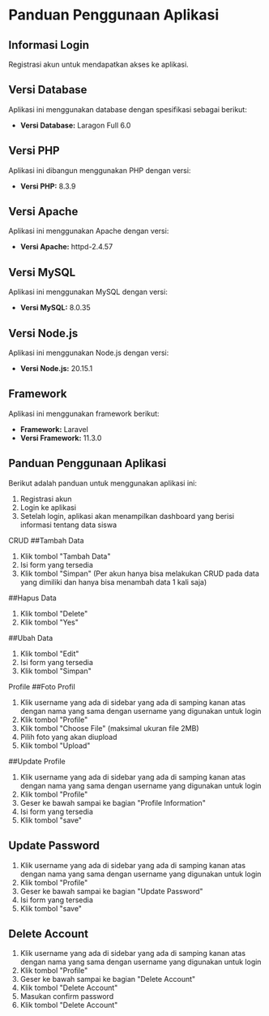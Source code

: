 # Panduan Penggunaan Aplikasi

## Informasi Login
Registrasi akun untuk mendapatkan akses ke aplikasi.


## Versi Database
Aplikasi ini menggunakan database dengan spesifikasi sebagai berikut:
- **Versi Database:** Laragon Full 6.0

## Versi PHP
Aplikasi ini dibangun menggunakan PHP dengan versi:
- **Versi PHP:** 8.3.9

## Versi Apache
Aplikasi ini menggunakan Apache dengan versi:
- **Versi Apache:** httpd-2.4.57

## Versi MySQL
Aplikasi ini menggunakan MySQL dengan versi:
- **Versi MySQL:** 8.0.35

## Versi Node.js
Aplikasi ini menggunakan Node.js dengan versi:
- **Versi Node.js:** 20.15.1

## Framework
Aplikasi ini menggunakan framework berikut:
- **Framework:** Laravel
- **Versi Framework:** 11.3.0

## Panduan Penggunaan Aplikasi
Berikut adalah panduan untuk menggunakan aplikasi ini:
1. Registrasi akun
2. Login ke aplikasi
3. Setelah login, aplikasi akan menampilkan dashboard yang berisi informasi tentang data siswa

CRUD
##Tambah Data
1. Klik tombol "Tambah Data"
2. Isi form yang tersedia
3. Klik tombol "Simpan"
(Per akun hanya bisa melakukan CRUD pada data yang dimiliki dan hanya bisa menambah data 1 kali saja)

##Hapus Data
1. Klik tombol "Delete"
2. Klik tombol "Yes"

##Ubah Data
1. Klik tombol "Edit"
2. Isi form yang tersedia
3. Klik tombol "Simpan"

Profile
##Foto Profil
1. Klik username yang ada di sidebar yang ada di samping kanan atas dengan nama yang sama dengan username yang digunakan untuk login
2. Klik tombol "Profile"
3. Klik tombol "Choose File" (maksimal ukuran file 2MB)
4. Pilih foto yang akan diupload
5. Klik tombol "Upload"

##Update Profile
1. Klik username yang ada di sidebar yang ada di samping kanan atas dengan nama yang sama dengan username yang digunakan untuk login
2. Klik tombol "Profile"
3. Geser ke bawah sampai ke bagian "Profile Information"
4. Isi form yang tersedia
5. Klik tombol "save"

## Update Password
1. Klik username yang ada di sidebar yang ada di samping kanan atas dengan nama yang sama dengan username yang digunakan untuk login
2. Klik tombol "Profile"
3. Geser ke bawah sampai ke bagian "Update Password"
4. Isi form yang tersedia
5. Klik tombol "save"

## Delete Account
1. Klik username yang ada di sidebar yang ada di samping kanan atas dengan nama yang sama dengan username yang digunakan untuk login
2. Klik tombol "Profile"
3. Geser ke bawah sampai ke bagian "Delete Account"
4. Klik tombol "Delete Account"
5. Masukan confirm password
6. Klik tombol "Delete Account"
